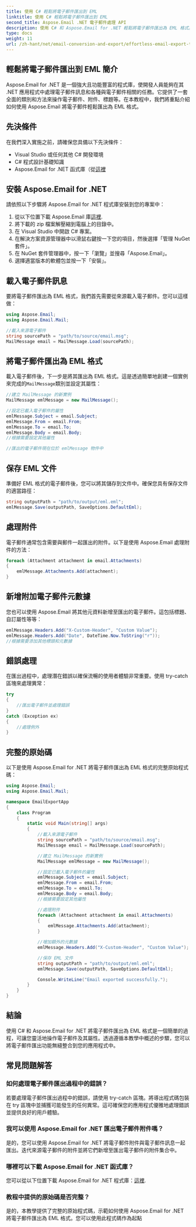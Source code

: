 ```yaml
---
title: 使用 C# 輕鬆將電子郵件匯出到 EML
linktitle: 使用 C# 輕鬆將電子郵件匯出到 EML
second_title: Aspose.Email .NET 電子郵件處理 API
description: 使用 C# 和 Aspose.Email for .NET 輕鬆將電子郵件匯出為 EML 格式。透過原始碼範例逐步學習。
type: docs
weight: 11
url: /zh-hant/net/email-conversion-and-export/effortless-email-export-to-eml-using-csharp/
---
```


## 輕鬆將電子郵件匯出到 EML 簡介

Aspose.Email for .NET 是一個強大且功能豐富的程式庫，使開發人員能夠在其 .NET 應用程式中處理電子郵件訊息和各種與電子郵件相關的任務。它提供了一套全面的類別和方法來操作電子郵件、附件、標題等。在本教程中，我們將重點介紹如何使用 Aspose.Email 將電子郵件輕鬆匯出為 EML 格式。

## 先決條件

在我們深入實施之前，請確保您具備以下先決條件：

- Visual Studio 或任何其他 C# 開發環境
- C# 程式設計基礎知識
-  Aspose.Email for .NET 函式庫（從[這裡](https://downloads.aspose.com/email/net)

## 安裝 Aspose.Email for .NET

請依照以下步驟將 Aspose.Email for .NET 程式庫安裝到您的專案中：

1. 從以下位置下載 Aspose.Email 庫[這裡](https://releases.aspose.com/email/net).
2. 將下載的 zip 檔案解壓縮到電腦上的目錄中。
3. 在 Visual Studio 中開啟 C# 專案。
4. 在解決方案資源管理器中以滑鼠右鍵按一下您的項目，然後選擇「管理 NuGet 套件」。
5. 在 NuGet 套件管理器中，按一下「瀏覽」並搜尋「Aspose.Email」。
6. 選擇適當版本的軟體包並按一下「安裝」。

## 載入電子郵件訊息

要將電子郵件匯出為 EML 格式，我們首先需要從來源載入電子郵件。您可以這樣做：

```csharp
using Aspose.Email;
using Aspose.Email.Mail;

//載入來源電子郵件
string sourcePath = "path/to/source/email.msg";
MailMessage email = MailMessage.Load(sourcePath);
```

## 將電子郵件匯出為 EML 格式

載入電子郵件後，下一步是將其匯出為 EML 格式。這是透過簡單地創建一個實例來完成的`MailMessage`類別並設定其屬性：

```csharp
//建立 MailMessage 的新實例
MailMessage emlMessage = new MailMessage();

//設定已載入電子郵件的屬性
emlMessage.Subject = email.Subject;
emlMessage.From = email.From;
emlMessage.To = email.To;
emlMessage.Body = email.Body;
//根據需要設定其他屬性

//匯出的電子郵件現在位於 emlMessage 物件中
```

## 保存 EML 文件

準備好 EML 格式的電子郵件後，您可以將其儲存到文件中。確保您具有保存文件的適當路徑：

```csharp
string outputPath = "path/to/output/eml.eml";
emlMessage.Save(outputPath, SaveOptions.DefaultEml);
```

## 處理附件

電子郵件通常包含需要與郵件一起匯出的附件。以下是使用 Aspose.Email 處理附件的方法：

```csharp
foreach (Attachment attachment in email.Attachments)
{
    emlMessage.Attachments.Add(attachment);
}
```

## 新增附加電子郵件元數據

您也可以使用 Aspose.Email 將其他元資料新增至匯出的電子郵件。這包括標題、自訂屬性等等：

```csharp
emlMessage.Headers.Add("X-Custom-Header", "Custom Value");
emlMessage.Headers.Add("Date", DateTime.Now.ToString("r"));
//根據需要添加其他標頭和元數據
```

## 錯誤處理

在匯出過程中，處理潛在錯誤以確保流暢的使用者體驗非常重要。使用 try-catch 區塊來處理異常：

```csharp
try
{
    //匯出電子郵件並處理錯誤
}
catch (Exception ex)
{
    //處理例外
}
```

## 完整的原始碼

以下是使用 Aspose.Email for .NET 將電子郵件匯出為 EML 格式的完整原始程式碼：

```csharp
using Aspose.Email;
using Aspose.Email.Mail;

namespace EmailExportApp
{
    class Program
    {
        static void Main(string[] args)
        {
            //載入來源電子郵件
            string sourcePath = "path/to/source/email.msg";
            MailMessage email = MailMessage.Load(sourcePath);

            //建立 MailMessage 的新實例
            MailMessage emlMessage = new MailMessage();

            //設定已載入電子郵件的屬性
            emlMessage.Subject = email.Subject;
            emlMessage.From = email.From;
            emlMessage.To = email.To;
            emlMessage.Body = email.Body;
            //根據需要設定其他屬性

            //處理附件
            foreach (Attachment attachment in email.Attachments)
            {
                emlMessage.Attachments.Add(attachment);
            }

            //增加額外的元數據
            emlMessage.Headers.Add("X-Custom-Header", "Custom Value");

            //保存 EML 文件
            string outputPath = "path/to/output/eml.eml";
            emlMessage.Save(outputPath, SaveOptions.DefaultEml);

            Console.WriteLine("Email exported successfully.");
        }
    }
}
```

## 結論

使用 C# 和 Aspose.Email for .NET 將電子郵件匯出為 EML 格式是一個簡單的過程，可讓您靈活地操作電子郵件及其屬性。透過遵循本教學中概述的步驟，您可以將電子郵件匯出功能無縫整合到您的應用程式中。

## 常見問題解答

### 如何處理電子郵件匯出過程中的錯誤？

若要處理電子郵件匯出過程中的錯誤，請使用 try-catch 區塊。將導出程式碼包裝在 try 區塊中並捕獲可能發生的任何異常。這可確保您的應用程式優雅地處理錯誤並提供良好的用戶體驗。

### 我可以使用 Aspose.Email for .NET 匯出電子郵件附件嗎？

是的，您可以使用 Aspose.Email for .NET 將電子郵件附件與電子郵件訊息一起匯出。迭代來源電子郵件的附件並將它們新增至匯出電子郵件的附件集合中。

### 哪裡可以下載 Aspose.Email for .NET 函式庫？

您可以從以下位置下載 Aspose.Email for .NET 程式庫：[這裡](https://downloads.aspose.com/email/net).

### 教程中提供的原始碼是否完整？

是的，本教學提供了完整的原始程式碼，示範如何使用 Aspose.Email for .NET 將電子郵件匯出為 EML 格式。您可以使用此程式碼作為起點